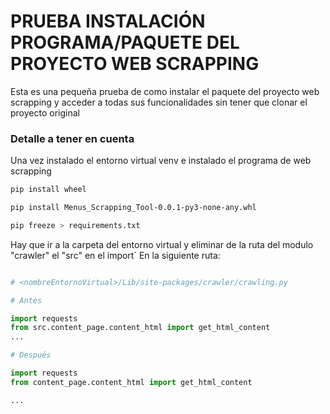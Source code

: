 # PRUEBA INSTALACIÓN PROGRAMA/PAQUETE DEL PROYECTO WEB SCRAPPING
Esta es una pequeña prueba de como instalar el paquete del proyecto web scrapping y acceder a todas sus funcionalidades sin tener que clonar el proyecto original

### Detalle a tener en cuenta
Una vez instalado el entorno virtual venv e instalado el programa de web scrapping

```bash
pip install wheel

pip install Menus_Scrapping_Tool-0.0.1-py3-none-any.whl

pip freeze > requirements.txt

```

Hay que ir a la carpeta del entorno virtual y eliminar de la ruta del modulo "crawler" el "src" en el import`
En la siguiente ruta:

```python 

# <nombreEntornoVirtual>/Lib/site-packages/crawler/crawling.py

# Antes

import requests
from src.content_page.content_html import get_html_content
...

# Después

import requests
from content_page.content_html import get_html_content

...

```




